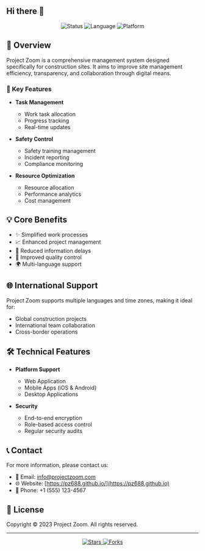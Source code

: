 ## Hi there 👋

<!--
**PZ688/PZ688** is a ✨ _special_ ✨ repository because its `README.md` (this file) appears on your GitHub profile.

Here are some ideas to get you started:

- 🔭 I’m currently working on ...
- 🌱 I’m currently learning ...
- 👯 I’m looking to collaborate on ...
- 🤔 I’m looking for help with ...
- 💬 Ask me about ...
- 📫 How to reach me: ...
- 😄 Pronouns: ...
- ⚡ Fun fact: ...
-->

<div align="center">
    <img src="https://img.shields.io/badge/Status-Active-success?style=for-the-badge" alt="Status">
    <img src="https://img.shields.io/badge/Language-Multiple-blue?style=for-the-badge" alt="Language">
    <img src="https://img.shields.io/badge/Platform-Web%20%7C%20Mobile-orange?style=for-the-badge" alt="Platform">
</div>

## 🚀 Overview

Project Zoom is a comprehensive management system designed specifically for construction sites. It aims to improve site management efficiency, transparency, and collaboration through digital means.

### 🎯 Key Features

- **Task Management**
  
  - Work task allocation
  - Progress tracking
  - Real-time updates

- **Safety Control**
  
  - Safety training management
  - Incident reporting
  - Compliance monitoring

- **Resource Optimization**
  
  - Resource allocation
  - Performance analytics
  - Cost management

## 💡 Core Benefits

- ✨ Simplified work processes
- 📈 Enhanced project management
- 🔄 Reduced information delays
- 💪 Improved quality control
- 🌍 Multi-language support

## 🌐 International Support

Project Zoom supports multiple languages and time zones, making it ideal for:

- Global construction projects
- International team collaboration
- Cross-border operations

## 🛠 Technical Features

- **Platform Support**
  
  - Web Application
  - Mobile Apps (iOS & Android)
  - Desktop Applications

- **Security**
  
  - End-to-end encryption
  - Role-based access control
  - Regular security audits

## 📞 Contact

For more information, please contact us:

- 📧 Email: info@projectzoom.com
- 🌐 Website: [https://pz688.github.io/](https://pz688.github.io)
- 📱 Phone: +1 (555) 123-4567

## 📄 License

Copyright © 2023 Project Zoom. All rights reserved.

---

<div align="center">
    <p>
        <a href="https://github.com/pz688/pz688.github.io">
            <img src="https://img.shields.io/github/stars/pz688/pz688.github.io?style=social" alt="Stars">
        </a>
        <a href="https://github.com/pz688/pz688.github.io/fork">
            <img src="https://img.shields.io/github/forks/pz688/pz688.github.io?style=social" alt="Forks">
        </a>
    </p>
</div>
